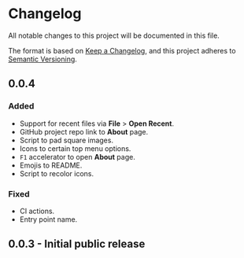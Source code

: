 # Changelog

All notable changes to this project will be documented in this file.

The format is based on [Keep a Changelog](https://keepachangelog.com/en/1.0.0/), and
this project adheres to [Semantic Versioning](https://semver.org/spec/v2.0.0.html).

## 0.0.4

### Added

- Support for recent files via **File** > **Open Recent**.
- GitHub project repo link to **About** page.
- Script to pad square images.
- Icons to certain top menu options.
- `F1` accelerator to open **About** page.
- Emojis to README.
- Script to recolor icons.

### Fixed

- CI actions.
- Entry point name.

## 0.0.3 - Initial public release
